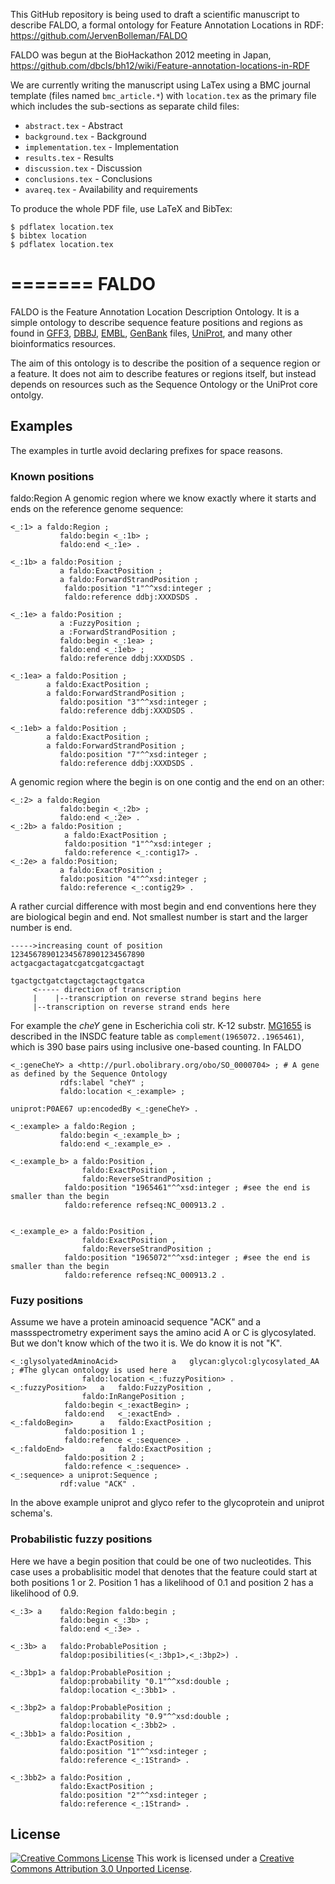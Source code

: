 This GitHub repository is being used to draft a scientific manuscript
to describe FALDO, a formal ontology for Feature Annotation Locations
in RDF: https://github.com/JervenBolleman/FALDO

FALDO was begun at the BioHackathon 2012 meeting in Japan,
https://github.com/dbcls/bh12/wiki/Feature-annotation-locations-in-RDF

We are currently writing the manuscript using LaTex using a BMC journal
template (files named `bmc_article.*`) with `location.tex` as the
primary file which includes the sub-sections as separate child files:

 * `abstract.tex` - Abstract
 * `background.tex` - Background
 * `implementation.tex` - Implementation
 * `results.tex` - Results
 * `discussion.tex` - Discussion
 * `conclusions.tex` - Conclusions
 * `avareq.tex` - Availability and requirements

To produce the whole PDF file, use LaTeX and BibTex:

    $ pdflatex location.tex
    $ bibtex location
    $ pdflatex location.tex
=======
FALDO
=====

FALDO is the Feature Annotation Location Description Ontology.
It is a simple ontology to describe sequence feature positions and regions as found in 
[GFF3](http://www.sequenceontology.org/gff3.shtml), [DBBJ](http://www.ddbj.nig.ac.jp),
[EMBL](http://www.embl.org), [GenBank](http://www.ncbi.nlm.nih.gov/genbank) files,
[UniProt](http://www.uniprot.org), and many other bioinformatics resources.

The aim of this ontology is to describe the position of a sequence region or a feature.
It does not aim to describe features or regions itself, but instead depends on resources
such as the Sequence Ontology or the UniProt core ontolgy.

Examples
--------

The examples in turtle avoid declaring prefixes for space reasons.

### Known positions
 faldo:Region
A genomic region where we know exactly where it starts and ends on the reference genome sequence:

```turtle
<_:1> a faldo:Region ;
           faldo:begin <_:1b> ;
           faldo:end <_:1e> .

<_:1b> a faldo:Position ; 
           a faldo:ExactPosition ;
           a faldo:ForwardStrandPosition ;
            faldo:position "1"^^xsd:integer ;
            faldo:reference ddbj:XXXDSDS .

<_:1e> a faldo:Position ; 
           a :FuzzyPosition ;
           a :ForwardStrandPosition ;
           faldo:begin <_:1ea> ;
           faldo:end <_:1eb> ;
           faldo:reference ddbj:XXXDSDS .

<_:1ea> a faldo:Position ;
        a faldo:ExactPosition ;
        a faldo:ForwardStrandPosition ;
           faldo:position "3"^^xsd:integer ;
           faldo:reference ddbj:XXXDSDS .

<_:1eb> a faldo:Position ;
        a faldo:ExactPosition ;
        a faldo:ForwardStrandPosition ;
           faldo:position "7"^^xsd:integer ;
           faldo:reference ddbj:XXXDSDS .
```

A genomic region where the begin is on one contig and the end on an other:

```turtle
<_:2> a faldo:Region
           faldo:begin <_:2b> ;
           faldo:end <_:2e> .
<_:2b> a faldo:Position ; 
            a faldo:ExactPosition ;
            faldo:position "1"^^xsd:integer ;
            faldo:reference <_:contig17> .
<_:2e> a faldo:Position; 
           a faldo:ExactPosition ;
           faldo:position "4"^^xsd:integer ;
           faldo:reference <_:contig29> .
```

A rather curcial difference with most begin and end conventions here they are biological begin and end. 
Not smallest number is start and the larger number is end.

```
----->increasing count of position
123456789012345678901234567890
actgacgactagatcgatcgatcgactagt

tgactgctgatctagctagctagctgatca
     <----- direction of transcription 
     |    |--transcription on reverse strand begins here
     |--transcription on reverse strand ends here      
```

For example the *cheY* gene in
Escherichia coli str. K-12 substr. [MG1655](http://www.ncbi.nlm.nih.gov/nuccore/NC_000913.2)
is described in the INSDC feature table as `complement(1965072..1965461)`,
which is 390 base pairs using inclusive one-based counting. In FALDO

```turtle
<_:geneCheY> a <http://purl.obolibrary.org/obo/SO_0000704> ; # A gene as defined by the Sequence Ontology
           rdfs:label "cheY" ;
           faldo:location <_:example> ;

uniprot:P0AE67 up:encodedBy <_:geneCheY> .

<_:example> a faldo:Region ;
           faldo:begin <_:example_b> ;
           faldo:end <_:example_e> .

<_:example_b> a faldo:Position ,
                faldo:ExactPosition ,
                faldo:ReverseStrandPosition ;
            faldo:position "1965461"^^xsd:integer ; #see the end is smaller than the begin
            faldo:reference refseq:NC_000913.2 .


<_:example_e> a faldo:Position ,
                faldo:ExactPosition ,
                faldo:ReverseStrandPosition ;
            faldo:position "1965072"^^xsd:integer ; #see the end is smaller than the begin
            faldo:reference refseq:NC_000913.2 .
```

### Fuzy positions

Assume we have a protein aminoacid sequence "ACK" and a massspectrometry experiment says the amino acid 
A or C is glycosylated. But we don't know which of the two it is. We do know it is not "K".


```turtle
<_:glysolyatedAminoAcid>            a 	glycan:glycol:glycosylated_AA ; #The glycan ontology is used here
				faldo:location <_:fuzzyPosition> .
<_:fuzzyPosition> 	a 	faldo:FuzzyPosition ,
				faldo:InRangePosition ;
			faldo:begin <_:exactBegin> ;
			faldo:end   <_:exactEnd> .
<_:faldoBegin>		a	faldo:ExactPosition ;
			faldo:position 1 ;
			faldo:refence <_:sequence> .
<_:faldoEnd>		a	faldo:ExactPosition ;
			faldo:position 2 ;
			faldo:refence <_:sequence> .
<_:sequence> a uniprot:Sequence ;
           rdf:value "ACK" .
```
In the above example uniprot and glyco refer to the glycoprotein and uniprot schema's.

### Probabilistic fuzzy positions

Here we have a begin position that could be one of two nucleotides. This case uses
a probablisitic model that denotes that the feature could start at both positions 1 or 2. Position 1
has a likelihood of 0.1 and position 2 has a likelihood of 0.9. 

```turtle
<_:3> a    faldo:Region faldo:begin ;
           faldo:begin <_:3b> ;
           faldo:end <_:3e> .

<_:3b> a   faldo:ProbablePosition ;
           faldop:posibilities(<_:3bp1>,<_:3bp2>) .

<_:3bp1> a faldop:ProbablePosition ;
           faldop:probability "0.1"^^xsd:double ;
           faldop:location <_:3bb1> .

<_:3bp2> a faldop:ProbablePosition ;
           faldop:probability "0.9"^^xsd:double ;
           faldop:location <_:3bb2> .
<_:3bb1> a faldo:Position ,
           faldo:ExactPosition ;
           faldo:position "1"^^xsd:integer ;
           faldo:reference <_:1Strand> .

<_:3bb2> a faldo:Position ,
           faldo:ExactPosition ;
           faldo:position "2"^^xsd:integer ;
           faldo:reference <_:1Strand> .
```

License
-------

[![Creative Commons License](http://i.creativecommons.org/l/by/3.0/88x31.png)](http://creativecommons.org/licenses/by/3.0/) This work is licensed under a [Creative Commons Attribution 3.0 Unported License](http://creativecommons.org/licenses/by/3.0/).

